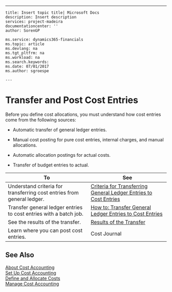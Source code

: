 ---
    title: Insert topic title| Microsoft Docs
    description: Insert description
    services: project-madeira
    documentationcenter: ''
    author: SorenGP

    ms.service: dynamics365-financials
    ms.topic: article
    ms.devlang: na
    ms.tgt_pltfrm: na
    ms.workload: na
    ms.search.keywords:
    ms.date: 07/01/2017
    ms.author: sgroespe

    ---
# Transfer and Post Cost Entries
Before you define cost allocations, you must understand how cost entries come from the following sources:  
  
-   Automatic transfer of general ledger entries.  
  
-   Manual cost posting for pure cost entries, internal charges, and manual allocations.  
  
-   Automatic allocation postings for actual costs.  
  
-   Transfer of budget entries to actual.  
  
|**To**|**See**|  
|------------|-------------|  
|Understand criteria for transferring cost entries from general ledger.|[Criteria for Transferring General Ledger Entries to Cost Entries](../FullExperience/criteria-for-transferring-general-ledger-entries-to-cost-entries.md)|  
|Transfer general ledger entries to cost entries with a batch job.|[How to: Transfer General Ledger Entries to Cost Entries](../FullExperience/automatic-transfer-and-combined-entries.md)|  
|See the results of the transfer.|[Results of the Transfer](../FullExperience/results-of-the-transfer.md)|  
|Learn where you can post cost entries.|Cost Journal|  
  
## See Also  
 [About Cost Accounting](../FullExperience/about-cost-accounting.md)   
 [Set Up Cost Accounting](../FullExperience/set-up-cost-accounting.md)   
 [Define and Allocate Costs](../FullExperience/define-and-allocate-costs.md)   
 [Manage Cost Accounting](../FullExperience/manage-cost-accounting.md)